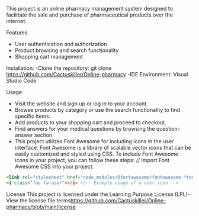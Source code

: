 This project is an online pharmacy management system designed to facilitate the sale and purchase of pharmaceutical products over the internet.

Features 
- User authentication and authorization
- Product browsing and search functionality
- Shopping cart management

Installation:
-Clone the repository: git clone <https://github.com/Cactuskiller/Online-pharmacy>
-IDE Environment: Visual Studio Code

Usage
- Visit the website and sign up or log in to your account.
- Browse products by category or use the search functionality to find specific items.
- Add products to your shopping cart and proceed to checkout.
- Find answers for your medical questions by browsing the question-answer section
- This project utilizes Font Awesome for including icons in the user interface. Font Awesome is a library of scalable vector icons that can be easily customized and styled using CSS.
  To include Font Awesome icons in your project, you can follow these steps:
 // Import Font Awesome CSS into your project:
```html
<link rel="stylesheet" href="node_modules/@fortawesome/fontawesome-free/css/all.min.css">
<i class="fas fa-user"></i> <!-- Example usage of a user icon -->
```
License
This project is licensed under the Learning Purpose License (LPL)-View the license file terms<https://github.com/Cactuskiller/Online-pharmacy/blob/main/license>
